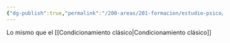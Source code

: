 ```yaml
---
{"dg-publish":true,"permalink":"/200-areas/201-formacion/estudio-psico/ley-de-cambio-asociativo/","dgPassFrontmatter":true}
---
```


Lo mismo que el [[Condicionamiento clásico\|Condicionamiento clásico]]